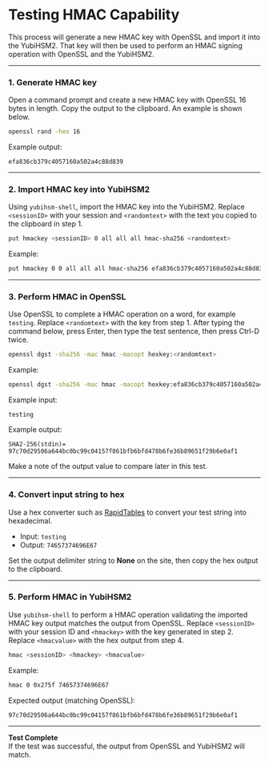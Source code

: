 # Testing HMAC Capability

This process will generate a new HMAC key with OpenSSL and import it into the YubiHSM2. That key will then be used to perform an HMAC signing operation with OpenSSL and the YubiHSM2.

---

### 1. Generate HMAC key

Open a command prompt and create a new HMAC key with OpenSSL 16 bytes in length. Copy the output to the clipboard. An example is shown below.

```bash
openssl rand -hex 16
```

Example output:

```
efa836cb379c4057160a502a4c88d839
```

---

### 2. Import HMAC key into YubiHSM2

Using `yubihsm-shell`, import the HMAC key into the YubiHSM2. Replace `<sessionID>` with your session and `<randomtext>` with the text you copied to the clipboard in step 1.

```bash
put hmackey <sessionID> 0 all all all hmac-sha256 <randomtext>
```

Example:

```bash
put hmackey 0 0 all all all hmac-sha256 efa836cb379c4057160a502a4c88d839
```

---

### 3. Perform HMAC in OpenSSL

Use OpenSSL to complete a HMAC operation on a word, for example `testing`. Replace `<randomtext>` with the key from step 1. After typing the command below, press Enter, then type the test sentence, then press Ctrl-D twice.

```bash
openssl dgst -sha256 -mac hmac -macopt hexkey:<randomtext>
```

Example:

```bash
openssl dgst -sha256 -mac hmac -macopt hexkey:efa836cb379c4057160a502a4c88d839
```

Example input:

```
testing
```

Example output:

```
SHA2-256(stdin)= 97c70d29506a644bc0bc99c04157f861bfb6bfd478b6fe36b89651f29b6e0af1
```

Make a note of the output value to compare later in this test.

---

### 4. Convert input string to hex

Use a hex converter such as [RapidTables](https://www.rapidtables.com/convert/number/ascii-to-hex.html) to convert your test string into hexadecimal.

- Input: `testing`  
- Output: `74657374696E67`

Set the output delimiter string to **None** on the site, then copy the hex output to the clipboard.

---

### 5. Perform HMAC in YubiHSM2

Use `yubihsm-shell` to perform a HMAC operation validating the imported HMAC key output matches the output from OpenSSL. Replace `<sessionID>` with your session ID and `<hmackey>` with the key generated in step 2. Replace `<hmacvalue>` with the hex output from step 4.

```bash
hmac <sessionID> <hmackey> <hmacvalue>
```

Example:

```bash
hmac 0 0x275f 74657374696E67
```

Expected output (matching OpenSSL):

```
97c70d29506a644bc0bc99c04157f861bfb6bfd478b6fe36b89651f29b6e0af1
```

---

**Test Complete**  
If the test was successful, the output from OpenSSL and YubiHSM2 will match.
